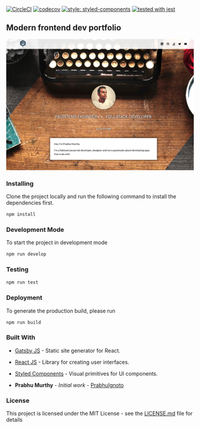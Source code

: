 [![CircleCI](https://circleci.com/gh/prabhuignoto/myportfolio.svg?style=shield)](https://circleci.com/gh/prabhuignoto/myportfolio)
[![codecov](https://codecov.io/gh/prabhuignoto/myportfolio/branch/master/graph/badge.svg)](https://codecov.io/gh/prabhuignoto/myportfolio)
[![style: styled-components](https://img.shields.io/badge/style-%F0%9F%92%85%20styled--components-orange.svg?colorB=daa357&colorA=db748e)](https://github.com/styled-components/styled-components)
[![tested with jest](https://img.shields.io/badge/tested_with-jest-99424f.svg)](https://github.com/facebook/jest)

## Modern frontend dev portfolio

![Website front](2018-08-20-00-13-26.png)
### Installing

Clone the project locally and run the following command to install the dependencies first.

```javascript
npm install
```

### Development Mode

To start the project in development mode

```javascript
npm run develop
```

### Testing

```javascript
npm run test
```

### Deployment

To generate the production build, please run

```javascript
npm run build
```

### Built With

* [Gatsby JS](https://www.gatsbyjs.org/) - Static site generator for React.
* [React JS](https://reactjs.org/) - Library for creating user interfaces.
* [Styled Components](https://www.styled-components.com/) - Visual primitives for UI components.

* **Prabhu Murthy** - *Initial work* - [PrabhuIgnoto](https://github.com/prabhuignoto)

### License

This project is licensed under the MIT License - see the [LICENSE.md](LICENSE.md) file for details
